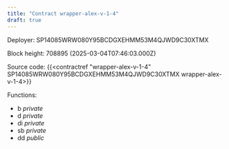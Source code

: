 ```yaml
---
title: "Contract wrapper-alex-v-1-4"
draft: true
---
```

Deployer: SP14085WRW080Y95BCDGXEHMM53M4QJWD9C30XTMX


 



Block height: 708895 (2025-03-04T07:46:03.000Z)

Source code: {{<contractref "wrapper-alex-v-1-4" SP14085WRW080Y95BCDGXEHMM53M4QJWD9C30XTMX wrapper-alex-v-1-4>}}

Functions:

* b _private_
* d _private_
* di _private_
* sb _private_
* dd _public_
